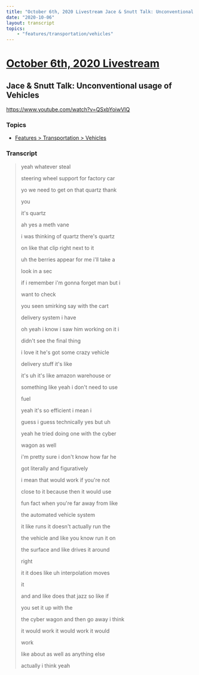 ```yaml
---
title: "October 6th, 2020 Livestream Jace & Snutt Talk: Unconventional usage of Vehicles"
date: "2020-10-06"
layout: transcript
topics:
    - "features/transportation/vehicles"
---
```

# [October 6th, 2020 Livestream](../2020-10-06.md)
## Jace & Snutt Talk: Unconventional usage of Vehicles
https://www.youtube.com/watch?v=QSxbYoiwVIQ

### Topics
* [Features > Transportation > Vehicles](../topics/features/transportation/vehicles.md)

### Transcript

> yeah whatever steal
>
> steering wheel support for factory car
>
> yo we need to get on that quartz thank
>
> you
>
> it's quartz
>
> ah yes a meth vane
>
> i was thinking of quartz there's quartz
>
> on like that clip right next to it
>
> uh the berries appear for me i'll take a
>
> look in a sec
>
> if i remember i'm gonna forget man but i
>
> want to check
>
> you seen smirking say with the cart
>
> delivery system i have
>
> oh yeah i know i saw him working on it i
>
> didn't see the final thing
>
> i love it he's got some crazy vehicle
>
> delivery stuff it's like
>
> it's uh it's like amazon warehouse or
>
> something like yeah i don't need to use
>
> fuel
>
> yeah it's so efficient i mean i
>
> guess i guess technically yes but uh
>
> yeah he tried doing one with the cyber
>
> wagon as well
>
> i'm pretty sure i don't know how far he
>
> got literally and figuratively
>
> i mean that would work if you're not
>
> close to it because then it would use
>
> fun fact when you're far away from like
>
> the automated vehicle system
>
> it like runs it doesn't actually run the
>
> the vehicle and like you know run it on
>
> the surface and like drives it around
>
> right
>
> it it does like uh interpolation moves
>
> it
>
> and and like does that jazz so like if
>
> you set it up with the
>
> the cyber wagon and then go away i think
>
> it would work it would work it would
>
> work
>
> like about as well as anything else
>
> actually i think yeah
